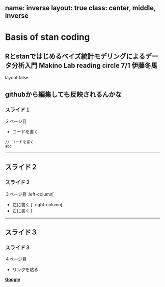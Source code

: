 name: inverse
layout: true
class: center, middle, inverse
---
# Basis of stan coding
Rとstanではじめるベイズ統計モデリングによるデータ分析入門 
Makino Lab reading circle  7/1 伊藤冬馬
---
layout:false
## githubから編集しても反映されるんかな
### スライド１
２ページ目

* コードを書く
```
// コードを書く
abc
```
---
## スライド２
### スライド２
３ページ目
.left-column[
* 左に書く
]
.right-column[
* 右に書く
]

---
## スライド３
### スライド３
４ページ目

* リンクを貼る

__[Google](https://www.google.co.jp/)__
